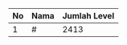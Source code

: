 | No | Nama            | Jumlah Level |
|----|-----------------|--------------|
| 1  | #    |    2413        |
